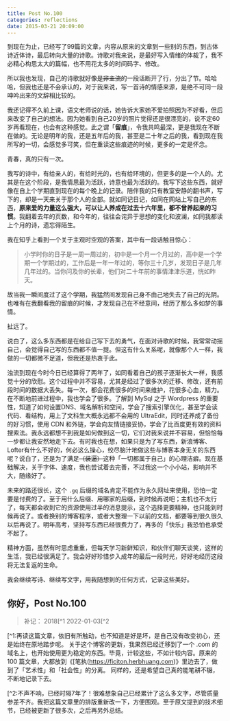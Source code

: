 ```yaml
---
title: Post No.100
categories: reflections
date: 2015-03-21 20:09:00
---
```


到现在为止，已经写了99篇的文章，内容从原来的文章到一些别的东西，到古体诗近体诗，最后转向大量的诗歌。诗歌对我来说，是最好写入情绪的体裁了，我不必精心构思太大的篇幅，也不用花太多的时间码字、修改。

所以我也发现，自己的诗歌就好像是~~非主流~~的一段话断开了行，分出了节。哈哈哈，但我也还是不会承认的，对于我来说，写一首诗的情感来源，是绝不可同一段呻吟出来的文辞相比较的。

我还记得不久前上课，语文老师说的话，她告诉大家她不爱拍照因为不好看，但后来改变了自己的想法。因为她看到自己20岁的照片觉得还是很漂亮的，说不定60岁再看现在，也会有这种感觉。此之谓「**留痕**」，令我共鸣最深，更是我现在不断在做的。无论是明年的我，还是五年后的我，甚至是二十年之后的我，看到现在我所写的一切，会感觉多可笑，但在重读这些痕迹的时候，更多的一定是怀念。

青春，真的只有一次。

我写的诗中，有给亲人的，有给时光的，也有给环境的，但更多的是一个人的。尤其是在这个阶段，是我情思最为活跃，诗意也最为活跃的。我写下这些东西，就好像在自上个学期直到现在的每个晚上的记录。陪伴我的只有教室安静的翻书声，写下的，却是一天来关于那个人的全部。就如同记日记，如同在网站上写自己的东西，**原来爱的力量这么强大，可以让人养成在过去十六年里，都不曾养起来的习惯**。我翻着去年的页数，和今年的，往往会诧异于思想的变化和波澜，如同我都读上个月的诗，遗忘得陌生。

我在知乎上看到一个关于主观时空观的答案，其中有一段话触目惊心：

>小学时你的日子是一周一周过的，初中是一个月一个月过的，高中是一个学期一个学期过的，工作后是一年一年过的，等你三十几岁，发现日子是几年几年过的。当你问及你的长辈，他们对二十年前的事情津津乐道，恍如昨天。

故当我一瞬间度过了这个学期，我猛然间发现自己身不由己地失去了自己的光阴。也唯有在我翻看我的留痕的时候，才发现自己在不经意间，经历了那么多如梦的事情。

扯远了。

说白了，这么多东西都是在给自己写下去的勇气，在面对诗歌的时候，我常常动摇自己，会觉得自己写的东西都不值一提。但这有什么关系呢，就像那个人一样，我做的一切都微不足道，但我还是热衷于此。

浊流到现在今时今日已经算得了两年了，如同看着自己的孩子逐渐长大一样，我感觉十分的欣慰。这个过程中并不容易，尤其是经过了很多次的迁移、修改，还有前段时间的数据大丢失。每一次，都会花费很多的时间来维护，花很多心血，精力。在不断地前进过程中，我也学会了很多。了解到 MySql 之于 Wordpress 的重要性，知道了如何设置DNS、域名解析和空间，学会了搜索引擎优化，甚至学会读代码、看结构，用上了文科生大概永远都不会用的 UltraEdit，同时还养成了备份的好习惯，使用 CDN 和外链，学会向友情链接妥协，学会了比百度更有效的资料搜索法。我永远都想不到我是如何做到这一切，它们对我来说并不容易，但恰恰每一步都让我安然地走下去。有时我也在想，如果只是为了写东西，新浪博客、Lofter有什么不好的，何必这么操心，绞尽脑汁地做这些与博客本身无关的东西呢？说白了，还是为了满足~~（装逼）~~这种「一切都属于自己」的心理洁癖。现在基础解决，关于字体、速度，我也尝试着去完善，不过我这一个小小站，影响并不大，随缘好了。

未来的路还很长，这个 ```.gq``` 后缀的域名肯定不能作为永久网址来使用，恐怕一定要是付费的了。至于用什么后缀、用哪家的后缀，到时候再说吧；主机也不太行了，每天都会收到它的资源使用过半的消息提示，这个选择更要精神，也只能到时候再说了。或者换别的博客程序，或者大整理一下以前的文档，都要等到很久很久以后再说了。明年高考，坚持写东西已经很费力了，再多的「快乐」我恐怕也承受不起了。

精神方面，虽然有时思虑重重，但每天学习新鲜知识，和伙伴们聊天谈笑，这样的生活，我已经很满足了。我会好好珍惜步入成年的最后一段时光，好好地经历这段将无法复返的生命。

我会继续写诗、继续写文字，用我随想到的任何方式，记录这些美好。

你好，Post No.100
---

> 补记：
2018[^1
2022-01-03[^2

[^1:再读这篇文章，依旧有所触动，也不知道是好是坏，是自己没有改变初心，还是始终在原地踏步呢。
关于这个博客的更新，我果然已经迁移到了一个 .com 的域名上，也开始使用更为稳定的东西。毕竟，计较这些，不如计较内容。原来的 100 篇文章，大都放到《[笔执(https://ficiton.herbhuang.com)》里边去了，做到了「艺术性」和「社会性」的分离。
同样的，还是希望自己真的能笔耕不辍，不断地记录下去。

[^2:不声不响，已经时隔7年了！很难想象自己已经累计了这么多文字，尽管质量参差不齐。我把这篇文章里的排版重新改一下，方便围观。至于原文提到的技术细节，已经被更新了很多次，之后再另外总结。